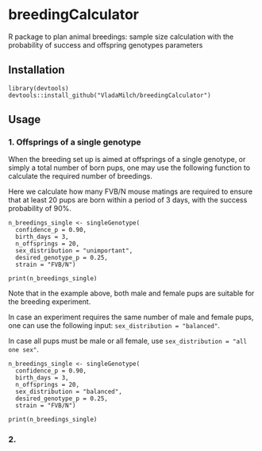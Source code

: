 # breedingCalculator
R package to plan animal breedings: sample size calculation with the probability of success and offspring genotypes parameters


## Installation 

```{r, eval = FALSE}
library(devtools)
devtools::install_github("VladaMilch/breedingCalculator")
```


## Usage

### 1. Offsprings of a single genotype


When the breeding set up is aimed at offsprings of a single genotype, 
or simply a total number of born pups, one may use the following function to 
calculate the required number of breedings. 

Here we calculate how many FVB/N mouse matings are required to ensure that 
at least 20 pups are born within a period of 3 days, 
with the success probability of 90%. 


```{r single genotype simple}
n_breedings_single <- singleGenotype(
  confidence_p = 0.90,
  birth_days = 3,
  n_offsprings = 20, 
  sex_distribution = "unimportant",
  desired_genotype_p = 0.25,
  strain = "FVB/N")

print(n_breedings_single)
```

Note that in the example above, both male and female pups are suitable for the 
breeding experiment. 


In case an experiment requires the same number of male and female pups, 
one can use the following input:
`sex_distribution = "balanced"`. 

In case all pups must be male or all female, 
use `sex_distribution = "all one sex"`.

```{r single balanced}
n_breedings_single <- singleGenotype(
  confidence_p = 0.90,
  birth_days = 3,
  n_offsprings = 20, 
  sex_distribution = "balanced",
  desired_genotype_p = 0.25,
  strain = "FVB/N")

print(n_breedings_single)
```


### 2. 
